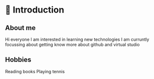 
# :wave: Introduction
## About me

Hi everyone
I am interested in learning new technologies
I am curruntly focussing about getting know more about github and virtual studio

## Hobbies

Reading books
Playing tennis



